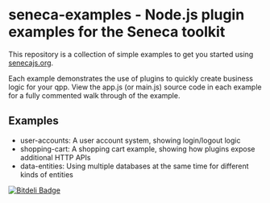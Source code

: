 # seneca-examples - Node.js plugin examples for the Seneca toolkit

This repository is a collection of simple examples to get you started using [senecajs.org](http://senecajs.org).

Each example demonstrates the use of plugins to quickly create
business logic for your qpp. View the app.js (or main.js) source code in each
example for a fully commented walk through of the example.

## Examples

   * user-accounts: A user account system, showing login/logout logic
   * shopping-cart: A shopping cart example, showing how plugins expose additional HTTP APIs
   * data-entities: Using multiple databases at the same time for different kinds of entities




[![Bitdeli Badge](https://d2weczhvl823v0.cloudfront.net/rjrodger/seneca-examples/trend.png)](https://bitdeli.com/free "Bitdeli Badge")

